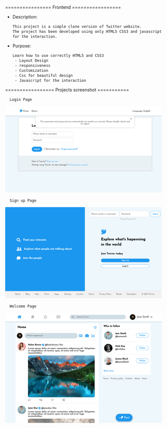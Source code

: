 
================ Frontend =================

- Description:
 
      This project is a simple clone version of Twitter website.
      The project has been developed using only HTML5 CSS3 and javascript
      for the interaction.

- Purpose:
 
      Learn how to use correctly HTML5 and CSS3 
       - Layout Design
       - responsiveness
       - Customization
       - Css for beautiful design
       - Javascript for the interaction

================= Projects screenshot ===========

      Login Page
![](/screenshot/login.png?raw=true)

      Sign up Page
![](/screenshot/signup.png?raw=true)

      Welcome Page
![](/screenshot/welcome.png?raw=true)
